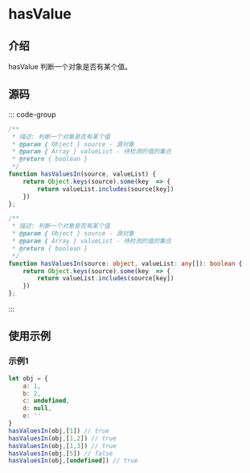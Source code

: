# hasValue

## 介绍
hasValue 判断一个对象是否有某个值。

## 源码

::: code-group

```javascript
/**
 * 描述: 判断一个对象是否有某个值
 * @param { Object } source - 源对象
 * @param { Array } valueList - 待检测的值的集合
 * @return { boolean }
 */
function hasValuesIn(source, valueList) {
    return Object.keys(source).some(key  => {
        return valueList.includes(source[key])
    })
};
```
```typescript
/**
 * 描述: 判断一个对象是否有某个值
 * @param { Object } source - 源对象
 * @param { Array } valueList - 待检测的值的集合
 * @return { boolean }
 */
function hasValuesIn(source: object, valueList: any[]): boolean {
    return Object.keys(source).some(key  => {
        return valueList.includes(source[key])
    })
};
```

:::

## 使用示例

### 示例1

```javascript
let obj = {
    a: 1,
    b: 2,
    c: undefined,
    d: null,
    e: ''
}
hasValuesIn(obj,[1]) // true
hasValuesIn(obj,[1,2]) // true
hasValuesIn(obj,[1,3]) // true
hasValuesIn(obj,[5]) // false
hasValuesIn(obj,[undefined]) // true
```
